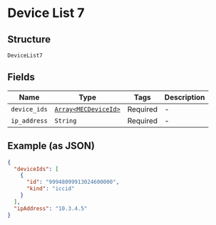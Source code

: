
# Device List 7

## Structure

`DeviceList7`

## Fields

| Name | Type | Tags | Description |
|  --- | --- | --- | --- |
| `device_ids` | [`Array<MECDeviceId>`](../../doc/models/mec-device-id.md) | Required | - |
| `ip_address` | `String` | Required | - |

## Example (as JSON)

```json
{
  "deviceIds": [
    {
      "id": "99948099913024600000",
      "kind": "iccid"
    }
  ],
  "ipAddress": "10.3.4.5"
}
```

